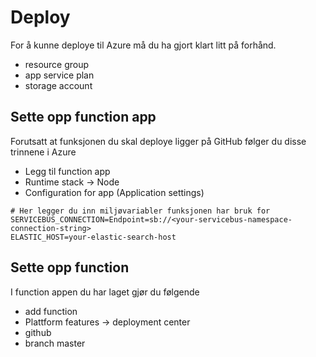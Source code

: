 # Deploy

For å kunne deploye til Azure må du ha gjort klart litt på forhånd.

- resource group
- app service plan
- storage account

## Sette opp function app

Forutsatt at funksjonen du skal deploye ligger på GitHub følger du disse trinnene i Azure

- Legg til function app
- Runtime stack -> Node
- Configuration for app (Application settings)

```
# Her legger du inn miljøvariabler funksjonen har bruk for
SERVICEBUS_CONNECTION=Endpoint=sb://<your-servicebus-namespace-connection-string>
ELASTIC_HOST=your-elastic-search-host
```

## Sette opp function

I function appen du har laget gjør du følgende

- add function
- Plattform features -> deployment center
- github
- branch master
